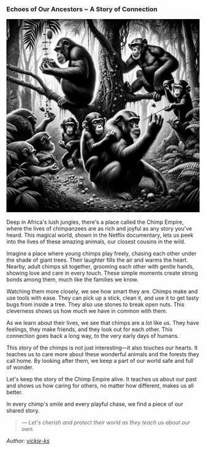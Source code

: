 ### Echoes of Our Ancestors ~ A Story of Connection

<img src="images/blogs/chimp-empire.png" alt="proxy-sec" class="md-img">
<div id="copyUrl"></div>

Deep in Africa's lush jungles, there's a place called the Chimp Empire, where the lives of chimpanzees are as rich and joyful as any story you've heard. This magical world, shown in the Netflix documentary, lets us peek into the lives of these amazing animals, our closest cousins in the wild.

Imagine a place where young chimps play freely, chasing each other under the shade of giant trees. Their laughter fills the air and warms the heart. Nearby, adult chimps sit together, grooming each other with gentle hands, showing love and care in every touch. These simple moments create strong bonds among them, much like the families we know.

Watching them more closely, we see how smart they are. Chimps make and use tools with ease. They can pick up a stick, clean it, and use it to get tasty bugs from inside a tree. They also use stones to break open nuts. This cleverness shows us how much we have in common with them.

As we learn about their lives, we see that chimps are a lot like us. They have feelings, they make friends, and they look out for each other. This connection goes back a long way, to the very early days of humans.

This story of the chimps is not just interesting—it also touches our hearts. It teaches us to care more about these wonderful animals and the forests they call home. By looking after them, we keep a part of our world safe and full of wonder.

Let's keep the story of the Chimp Empire alive. It teaches us about our past and shows us how caring for others, no matter how different, makes us all better.

In every chimp's smile and every playful chase, we find a piece of our shared story. 

<blockquote><em>&mdash; Let's cherish and protect their world as they teach us about our own.</em></blockquote>

*Author: <a href="https://github.com/vickie-ks" target="_blank">vickie-ks</a>*